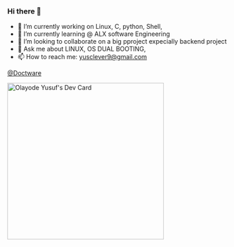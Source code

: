 ### Hi there 👋


- 🔭 I’m currently working on Linux, C, python, Shell, 
- 🌱 I’m currently learning @ ALX software Engineering
- 👯 I’m looking to collaborate on a big pproject expecially backend project
- 💬 Ask me about LINUX, OS DUAL BOOTING, 
- 📫 How to reach me: yusclever9@gmail.com

<a href="https://twitter.com/Doctware">@Doctware</a>

<a href="https://app.daily.dev/doctware"><img src="https://api.daily.dev/devcards/v2/gc93LVPN0sxnUCmosDpdW.png?type=default&r=5k9" width="356" alt="Olayode Yusuf's Dev Card"/></a>
